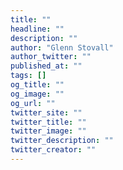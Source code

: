 ```yaml
---
title: ""
headline: ""
description: ""
author: "Glenn Stovall"
author_twitter: ""
published_at: ""
tags: []
og_title: ""
og_image: ""
og_url: ""
twitter_site: ""
twitter_title: ""
twitter_image: ""
twitter_description: ""
twitter_creator: ""
---
```

